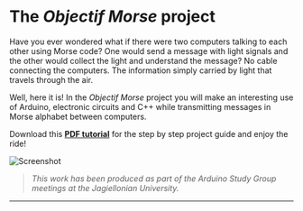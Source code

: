 # The *Objectif Morse* project

Have you ever wondered what if there were two computers talking to each other using Morse code? One would send a message with light signals and the other would collect the light and understand the message? No cable connecting the computers. The information simply carried by light that travels through the air.

Well, here it is! In the *Objectif Morse* project you will make an interesting use of Arduino, electronic circuits and C++ while transmitting messages in Morse alphabet between computers.

Download this [**PDF tutorial**](https://github.com/camillejr/objectif_morse/raw/master/Documentation/Objectif_Morse.pdf) for the step by step project guide and enjoy the ride!

![Screenshot](Documentation/DWGs/full_setup.jpg)

> *This work has been produced as part of the Arduino Study Group meetings at the Jagiellonian University.*

---------------------------------------------------------------------
